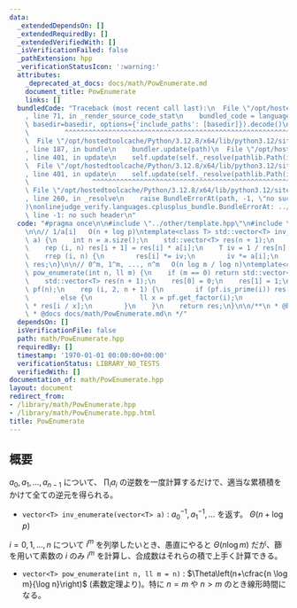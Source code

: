 ```yaml
---
data:
  _extendedDependsOn: []
  _extendedRequiredBy: []
  _extendedVerifiedWith: []
  _isVerificationFailed: false
  _pathExtension: hpp
  _verificationStatusIcon: ':warning:'
  attributes:
    _deprecated_at_docs: docs/math/PowEnumerate.md
    document_title: PowEnumerate
    links: []
  bundledCode: "Traceback (most recent call last):\n  File \"/opt/hostedtoolcache/Python/3.12.8/x64/lib/python3.12/site-packages/onlinejudge_verify/documentation/build.py\"\
    , line 71, in _render_source_code_stat\n    bundled_code = language.bundle(stat.path,\
    \ basedir=basedir, options={'include_paths': [basedir]}).decode()\n          \
    \         ^^^^^^^^^^^^^^^^^^^^^^^^^^^^^^^^^^^^^^^^^^^^^^^^^^^^^^^^^^^^^^^^^^^^^^^^^^^^^^^^^\n\
    \  File \"/opt/hostedtoolcache/Python/3.12.8/x64/lib/python3.12/site-packages/onlinejudge_verify/languages/cplusplus.py\"\
    , line 187, in bundle\n    bundler.update(path)\n  File \"/opt/hostedtoolcache/Python/3.12.8/x64/lib/python3.12/site-packages/onlinejudge_verify/languages/cplusplus_bundle.py\"\
    , line 401, in update\n    self.update(self._resolve(pathlib.Path(included), included_from=path))\n\
    \  File \"/opt/hostedtoolcache/Python/3.12.8/x64/lib/python3.12/site-packages/onlinejudge_verify/languages/cplusplus_bundle.py\"\
    , line 401, in update\n    self.update(self._resolve(pathlib.Path(included), included_from=path))\n\
    \                ^^^^^^^^^^^^^^^^^^^^^^^^^^^^^^^^^^^^^^^^^^^^^^^^^^^^^^^^^\n \
    \ File \"/opt/hostedtoolcache/Python/3.12.8/x64/lib/python3.12/site-packages/onlinejudge_verify/languages/cplusplus_bundle.py\"\
    , line 260, in _resolve\n    raise BundleErrorAt(path, -1, \"no such header\"\
    )\nonlinejudge_verify.languages.cplusplus_bundle.BundleErrorAt: ../other/template.hpp:\
    \ line -1: no such header\n"
  code: "#pragma once\n\n#include \"../other/template.hpp\"\n#include \"num/PrimeFactor.hpp\"\
    \n\n// 1/a[i]   O(n + log p)\ntemplate<class T> std::vector<T> inv_enumerate(std::vector<T>\
    \ a) {\n    int n = a.size();\n    std::vector<T> res(n + 1);\n    res[0] = 1;\n\
    \    rep (i, n) res[i + 1] = res[i] * a[i];\n    T iv = 1 / res[n];\n    res.pop_back();\n\
    \    rrep (i, n) {\n        res[i] *= iv;\n        iv *= a[i];\n    }\n    return\
    \ res;\n}\n\n// 0^m, 1^m, ..., n^m   O(n log m / log n)\ntemplate<class T> std::vector<T>\
    \ pow_enumerate(int n, ll m) {\n    if (m == 0) return std::vector<T>(n + 1, 1);\n\
    \    std::vector<T> res(n + 1);\n    res[0] = 0;\n    res[1] = 1;\n    PrimeFactor\
    \ pf(n);\n    rep (i, 2, n + 1) {\n        if (pf.is_prime(i)) res[i] = T{i}.pow(m);\n\
    \        else {\n            ll x = pf.get_factor(i);\n            res[i] = res[x]\
    \ * res[i / x];\n        }\n    }\n    return res;\n}\n\n/**\n * @brief PowEnumerate\n\
    \ * @docs docs/math/PowEnumerate.md\n */"
  dependsOn: []
  isVerificationFile: false
  path: math/PowEnumerate.hpp
  requiredBy: []
  timestamp: '1970-01-01 00:00:00+00:00'
  verificationStatus: LIBRARY_NO_TESTS
  verifiedWith: []
documentation_of: math/PowEnumerate.hpp
layout: document
redirect_from:
- /library/math/PowEnumerate.hpp
- /library/math/PowEnumerate.hpp.html
title: PowEnumerate
---
```

## 概要

$a_0, a_1, \ldots, a_{n-1}$ について、 $\prod_i a_i$ の逆数を一度計算するだけで、適当な累積積をかけて全ての逆元を得られる。

- `vector<T> inv_enumerate(vector<T> a)` : $a_0^{-1}, a_1^{-1}, \ldots$ を返す。 $\Theta(n + \log p)$

$i=0, 1, \ldots, n$ について $i^m$ を列挙したいとき、愚直にやると $\Theta(n \log m)$ だが、篩を用いて素数の $i$ のみ $i^m$ を計算し、合成数はそれらの積で上手く計算できる。

- `vector<T> pow_enumerate(int n, ll m = n)` : $\Theta\left(n+\cfrac{n \log m}{\log n}\right)$ (素数定理より)。特に $n=m$ や $n>m$ のとき線形時間になる。
